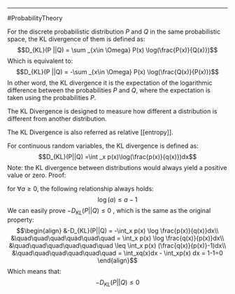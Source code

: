 ----
#ProbabilityTheory 

For the discrete probabilistic distribution $P$ and $Q$ in the same probabilistic space, the KL divergence of them is defined as:
$$D_{KL}(P ||Q) = \sum _{x\in \Omega} P(x) \log(\frac{P(x)}{Q(x)})$$
Which is equivalent to:
$$D_{KL}(P ||Q) = -\sum _{x\in \Omega} P(x) \log(\frac{Q(x)}{P(x)})$$
In other word, the KL divergence  it is the expectation of the logarithmic difference between the probabilities $P$ and $Q$, where the expectation is taken using the probabilities $P$.

The KL Divergence is designed to measure how different a distribution is different from another distribution.

The KL Divergence is also referred as relative [[entropy]].

For continuous random variables, the KL divergence is defined as:
$$D_{KL}(P||Q) =\int _x p(x)\log(\frac{p(x)}{q(x)})dx$$
Note: the KL divergence between distributions would always yield a positive value or zero.
Proof:

for $\forall a \geq 0$, the following relationship always holds:
$$\log(a) \leq a-1$$
We can easily prove $-D_{KL}(P||Q) \leq 0$ , which is the same as the original property:
$$\begin{align}
&-D_{KL}(P||Q) = -\int_x p(x) \log \frac{p(x)}{q(x)}dx\\
&\quad\quad\quad\quad\quad\quad = \int_x p(x) \log \frac{q(x)}{p(x)}dx\\
&\quad\quad\quad\quad\quad\quad \leq \int_x p(x) (\frac{q(x)}{p(x)}-1)dx\\
&\quad\quad\quad\quad\quad\quad = \int_xq(x)dx - \int_xp(x)
dx = 1-1=0
\end{align}$$
Which means that:
$$-D_{KL}(P||Q) \leq 0$$
